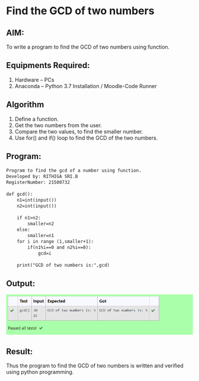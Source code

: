 # Find the GCD of two numbers

## AIM:
To write a program to find the GCD of two numbers using function.

## Equipments Required:
1. Hardware – PCs
2. Anaconda – Python 3.7 Installation / Moodle-Code Runner

## Algorithm
1. Define a function.
2. Get the two numbers from the user.
3. Compare the two values, to find the smaller number.
4. Use for() and if() loop to find the GCD of the two numbers.

## Program:
```
Program to find the gcd of a number using function.
Developed by: RITHIGA SRI.B
RegisterNumber: 21500732

def gcd():
    n1=int(input())
    n2=int(input())

    if n1>n2:
        smaller=n2
    else:
        smaller=n1
    for i in range (1,smaller+1):
        if(n1%i==0 and n2%i==0):
            gcd=i

    print("GCD of two numbers is:",gcd) 
```

## Output:
![gcd of two number](./Output.png)


## Result:
Thus the program to find the GCD of two numbers is written and verified using python programming.
